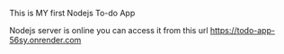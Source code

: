 This is MY first Nodejs To-do App

Nodejs server is online you can access it from this url  https://todo-app-56sy.onrender.com